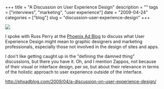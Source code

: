 +++
title = "A Discussion on User Experience Design"
description = ""
tags = ["interviews", "marketing", "user experience"]
date = "2009-04-24"
categories = ["blog"]
slug = "discussion-user-experience-design"
+++



  <div class="notebook-screenshot"><a href="http://phxadblog.com/2009/04/a-discussion-on-user-experience-design/"><img src="//konigi.com/media/bluga/wt49f1c037507b6.jpg"/></a></div><p>I spoke with Russ Perry at the <a href="http://phxadblog.com/2009/04/a-discussion-on-user-experience-design/">Phoenix Ad Blog</a> to discuss what User Experience Design might mean to graphic designers and marketing professionals, especially those not involved in the design of sites and apps. </p>
<p>I don't like getting caught up in the "defining the damned thing" discussions, but there you have it. Oh, and I mention Zappos, not because of their visual or interface design, per se, but about their relevance in terms of the holistic approach to user experience outside of the interface. </p>
    
  <a href="http://phxadblog.com/2009/04/a-discussion-on-user-experience-design/">http://phxadblog.com/2009/04/a-discussion-on-user-experience-design/</a>
